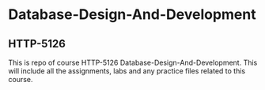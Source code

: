 # Database-Design-And-Development
## HTTP-5126

This is repo of course HTTP-5126 Database-Design-And-Development. 
This will include all the assignments, labs and any practice files related to this course.